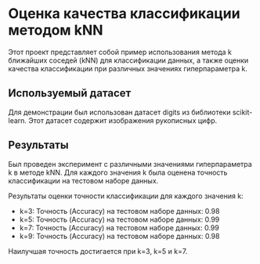 # Оценка качества классификации методом kNN

Этот проект представляет собой пример использования метода k ближайших соседей (kNN) для классификации данных, а также оценки качества классификации при различных значениях гиперпараметра k.

## Используемый датасет

Для демонстрации был использован датасет digits из библиотеки scikit-learn. Этот датасет содержит изображения рукописных цифр.

## Результаты

Был проведен эксперимент с различными значениями гиперпараметра k в методе kNN. Для каждого значения k была оценена точность классификации на тестовом наборе данных.

Результаты оценки точности классификации для каждого значения k:

- k=3: Точность (Accuracy) на тестовом наборе данных: 0.98
- k=5: Точность (Accuracy) на тестовом наборе данных: 0.99
- k=7: Точность (Accuracy) на тестовом наборе данных: 0.99
- k=9: Точность (Accuracy) на тестовом наборе данных: 0.98

Наилучшая точность достигается при k=3, k=5 и k=7.


